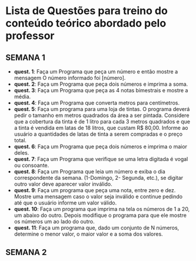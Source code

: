 # Lista de Questões para treino do conteúdo teórico abordado pelo professor

## SEMANA 1

- **quest. 1**: Faça um Programa que peça um número e então mostre a mensagem O número informado foi [número].
- **quest. 2**: Faça um Programa que peça dois números e imprima a soma.
- **quest. 3**: Faça um Programa que peça as 4 notas bimestrais e mostre a média.
- **quest. 4**: Faça um Programa que converta metros para centímetros.
- **quest. 5**: Faça um programa para uma loja de tintas. O programa deverá pedir o tamanho em metros quadrados da área a ser pintada. Considere que a cobertura da tinta é de 1 litro para cada 3 metros quadrados e que a tinta é vendida em latas de 18 litros, que custam R$ 80,00. Informe ao usuário a quantidades de latas de tinta a serem compradas e o preço total.
- **quest. 6**: Faça um Programa que peça dois números e imprima o maior deles.
- **quest. 7**: Faça um Programa que verifique se uma letra digitada é vogal ou consoante.
- **quest. 8**: Faça um Programa que leia um número e exiba o dia correspondente da semana. (1-Domingo, 2- Segunda, etc.), se digitar outro valor deve aparecer valor inválido.
- **quest. 9**: Faça um programa que peça uma nota, entre zero e dez. Mostre uma mensagem caso o valor seja inválido e continue pedindo até que o usuário informe um valor válido.
- **quest. 10**: Faça um programa que imprima na tela os números de 1 a 20, um abaixo do outro. Depois modifique o programa para que ele mostre os números um ao lado do outro.
- **quest. 11**: Faça um programa que, dado um conjunto de N números, determine o menor valor, o maior valor e a soma dos valores.

## SEMANA 2
